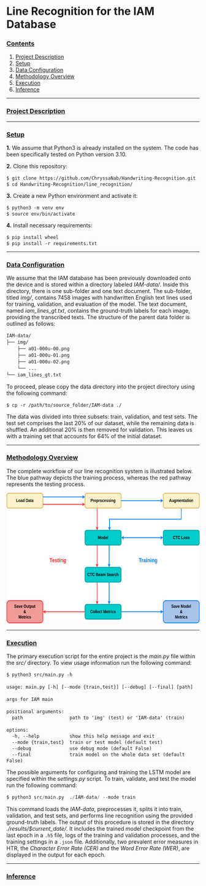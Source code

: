 # Line Recognition for the IAM Database

### [**Contents**](#)
1. [Project Description](#descr)
2. [Setup](#setup)
3. [Data Configuration](#dataset)
4. [Methodology Overview](#methodology)
5. [Execution](#execution)
6. [Inference](#inference)

---

### [**Project Description**](#) <a name="descr"></a>



---

### [**Setup**](#) <a name="setup"></a>

**1.** We assume that Python3 is already installed on the system. The code has been specifically tested on Python version 3.10.

**2.** Clone this repository: 

``` shell
$ git clone https://github.com/ChryssaNab/Handwriting-Recognition.git
$ cd Handwriting-Recognition/line_recognition/
```

 **3.** Create a new Python environment and activate it:
 
``` shell
$ python3 -m venv env
$ source env/bin/activate
```

**4.** Install necessary requirements:

``` shell
$ pip install wheel
$ pip install -r requirements.txt
```

---


### [**Data Configuration**](#) <a name="dataset"></a>

We assume that the IAM database has been previously downloaded onto the device and is stored within a directory labeled *IAM-data/*. Inside this directory, there is one sub-folder and one text document. The sub-folder, titled *img/*, contains 7458 images with handwritten English text lines used for training, validation, and evaluation of the model. The text document, named *iam_lines_gt.txt*, contains the ground-truth labels for each image, providing the transcribed texts. The structure of the parent data folder is outlined as follows:

``` bash
IAM-data/
├── img/
    ├── a01-000u-00.png
    ├── a01-000u-01.png
    ├── a01-000u-02.png
    └── ...
└── iam_lines_gt.txt

```

To proceed, please copy the data directory into the project directory using the following command:

``` shell
$ cp -r /path/to/source_folder/IAM-data ./
```

The data was divided into three subsets: train, validation, and test sets. The test set comprises the last 20% of our dataset, while the remaining data is shuffled. An additional 20% is then removed for validation. This leaves us with a training set that accounts for 64% of the initial dataset.

---

### [**Methodology Overview**](#) <a name="methodology"></a>

The complete workflow of our line recognition system is illustrated below. The blue pathway depicts the training process, whereas the red pathway represents the testing process.

<p align="center">
    <img title="Methodology overview" src="https://github.com/ChryssaNab/Handwriting-Recognition/blob/main/line_recognition/imgs/pipeline.png" height="340" width="545"/>
        
</p>


---

### [**Execution**](#) <a name="execution"></a>
The primary execution script for the entire project is the *main.py* file within the *src/* directory. To view usage information run the following command:

``` shell
$ python3 src/main.py -h

usage: main.py [-h] [--mode {train,test}] [--debug] [--final] [path]

args for IAM main

positional arguments:
  path                 path to 'img' (test) or 'IAM-data' (train)

options:
  -h, --help           show this help message and exit
  --mode {train,test}  train or test model (default test)
  --debug              use debug mode (default False)
  --final              train model on the whole data set (default False)

```

The possible arguments for configuring and training the LSTM model are specified within the *settings.py* script. To train, validate, and test the model run the following command:

``` python
$ python3 src/main.py  ./IAM-data/ --mode train
```

This command loads the *IAM-data*, preprocesses it, splits it into train, validation, and test sets, and performs line recognition using the provided ground-truth labels. The output of this procedure is stored in the directory *./results/$current_date/*. It includes the trained model checkpoint from the last epoch in a `.h5` file, logs of the training and validation processes, and the training settings in a `.json` file. Additionally, two prevalent error measures in HTR, the *Character Error Rate (CER)* and the *Word Error Rate (WER)*, are displayed in the output for each epoch.

---

### [**Inference**](#) <a name="inference"></a>
